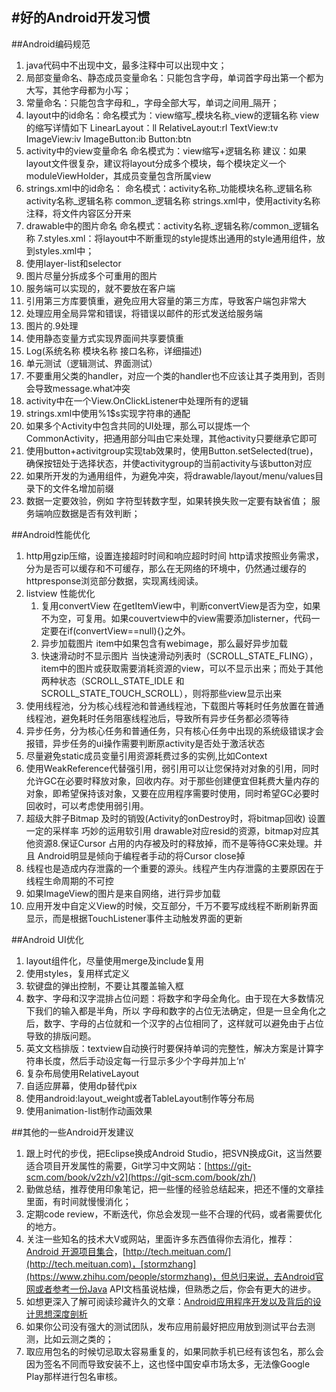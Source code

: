 #好的Android开发习惯
---

##Android编码规范

1. java代码中不出现中文，最多注释中可以出现中文；
2. 局部变量命名、静态成员变量命名：只能包含字母，单词首字母出第一个都为大写，其他字母都为小写；
3. 常量命名：只能包含字母和_，字母全部大写，单词之间用_隔开；
4. layout中的id命名：命名模式为：view缩写_模块名称_view的逻辑名称
view的缩写详情如下
LinearLayout：ll
RelativeLayout:rl
TextView:tv
ImageView:iv
ImageButton:ib
Button:btn
5. activity中的view变量命名
命名模式为：view缩写+逻辑名称
建议：如果layout文件很复杂，建议将layout分成多个模块，每个模块定义一个moduleViewHolder，其成员变量包含所属view
6. strings.xml中的id命名：
命名模式：activity名称_功能模块名称_逻辑名称 activity名称_逻辑名称 common_逻辑名称
strings.xml中，使用activity名称注释，将文件内容区分开来
7. drawable中的图片命名
命名模式：activity名称_逻辑名称/common_逻辑名称
7.styles.xml：将layout中不断重现的style提炼出通用的style通用组件，放到styles.xml中；
8. 使用layer-list和selector
9. 图片尽量分拆成多个可重用的图片
10. 服务端可以实现的，就不要放在客户端
11. 引用第三方库要慎重，避免应用大容量的第三方库，导致客户端包非常大
12. 处理应用全局异常和错误，将错误以邮件的形式发送给服务端
13. 图片的.9处理
14. 使用静态变量方式实现界面间共享要慎重
15. Log(系统名称 模块名称 接口名称，详细描述)
16. 单元测试（逻辑测试、界面测试）
17. 不要重用父类的handler，对应一个类的handler也不应该让其子类用到，否则会导致message.what冲突
18. activity中在一个View.OnClickListener中处理所有的逻辑
19. strings.xml中使用%1$s实现字符串的通配
20. 如果多个Activity中包含共同的UI处理，那么可以提炼一个CommonActivity，把通用部分叫由它来处理，其他activity只要继承它即可
21. 使用button+activitgroup实现tab效果时，使用Button.setSelected(true)，确保按钮处于选择状态，并使activitygroup的当前activity与该button对应
22. 如果所开发的为通用组件，为避免冲突，将drawable/layout/menu/values目录下的文件名增加前缀
23. 数据一定要效验，例如
字符型转数字型，如果转换失败一定要有缺省值；
服务端响应数据是否有效判断；

##Android性能优化

1. http用gzip压缩，设置连接超时时间和响应超时时间
http请求按照业务需求，分为是否可以缓存和不可缓存，那么在无网络的环境中，仍然通过缓存的httpresponse浏览部分数据，实现离线阅读。
2. listview 性能优化
	1. 复用convertView
在getItemView中，判断convertView是否为空，如果不为空，可复用。如果couvertview中的view需要添加listerner，代码一定要在if(convertView==null){}之外。
	2. 异步加载图片
item中如果包含有webimage，那么最好异步加载
	3. 快速滑动时不显示图片
当快速滑动列表时（SCROLL_STATE_FLING），item中的图片或获取需要消耗资源的view，可以不显示出来；而处于其他两种状态（SCROLL_STATE_IDLE 和SCROLL_STATE_TOUCH_SCROLL），则将那些view显示出来
3. 使用线程池，分为核心线程池和普通线程池，下载图片等耗时任务放置在普通线程池，避免耗时任务阻塞线程池后，导致所有异步任务都必须等待
4. 异步任务，分为核心任务和普通任务，只有核心任务中出现的系统级错误才会报错，异步任务的ui操作需要判断原activity是否处于激活状态
5. 尽量避免static成员变量引用资源耗费过多的实例,比如Context
6. 使用WeakReference代替强引用，弱引用可以让您保持对对象的引用，同时允许GC在必要时释放对象，回收内存。对于那些创建便宜但耗费大量内存的对象，即希望保持该对象，又要在应用程序需要时使用，同时希望GC必要时回收时，可以考虑使用弱引用。
7. 超级大胖子Bitmap
及时的销毁(Activity的onDestroy时，将bitmap回收)
设置一定的采样率
巧妙的运用软引用
drawable对应resid的资源，bitmap对应其他资源8.保证Cursor 占用的内存被及时的释放掉，而不是等待GC来处理。并且 Android明显是倾向于编程者手动的将Cursor close掉
9. 线程也是造成内存泄露的一个重要的源头。线程产生内存泄露的主要原因在于线程生命周期的不可控
10. 如果ImageView的图片是来自网络，进行异步加载
11. 应用开发中自定义View的时候，交互部分，千万不要写成线程不断刷新界面显示，而是根据TouchListener事件主动触发界面的更新


##Android UI优化

1. layout组件化，尽量使用merge及include复用
2.  使用styles，复用样式定义
3. 软键盘的弹出控制，不要让其覆盖输入框
4. 数字、字母和汉字混排占位问题：将数字和字母全角化。由于现在大多数情况下我们的输入都是半角，所以 字母和数字的占位无法确定，但是一旦全角化之后，数字、字母的占位就和一个汉字的占位相同了，这样就可以避免由于占位导致的排版问题。
5. 英文文档排版：textview自动换行时要保持单词的完整性，解决方案是计算字符串长度，然后手动设定每一行显示多少个字母并加上‘n‘
6. 复杂布局使用RelativeLayout
7. 自适应屏幕，使用dp替代pix
8. 使用android:layout_weight或者TableLayout制作等分布局
9. 使用animation-list制作动画效果

##其他的一些Android开发建议

1. 跟上时代的步伐，把Eclipse换成Android Studio，把SVN换成Git，这当然要适合项目开发属性的需要，Git学习中文网站：[https://git-scm.com/book/v2zh/v2](https://git-scm.com/book/zh/)
2. 勤做总结，推荐使用印象笔记，把一些懂的经验总结起来，把还不懂的文章挂里面，有时间就慢慢消化；
3. 定期code review，不断迭代，你总会发现一些不合理的代码，或者需要优化的地方。
4. 关注一些知名的技术大V或网站，里面许多东西值得你去消化，推荐：[Android 开源项目集合](http://p.codekk.com)，[http://tech.meituan.com/](http://tech.meituan.com)，[stormzhang](https://www.zhihu.com/people/stormzhang)，但总归来说，去Android官网或者参考一份Java API文档虽说枯燥，但熟悉之后，你会有更大的进步。
5. 如想更深入了解可阅读珍藏许久的文章：[Android应用程序开发以及背后的设计思想深度剖析](http://www.uml.org.cn/mobiledev/201211063.asp#1)
6. 如果你公司没有强大的测试团队，发布应用前最好把应用放到测试平台去测测，比如云测之类的；
7. 取应用包名的时候切忌取太容易重复的，如果同款手机已经有该包名，那么会因为签名不同而导致安装不上，这也怪中国安卓市场太多，无法像Google Play那样进行包名审核。


